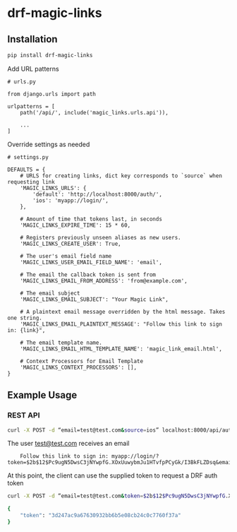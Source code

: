 # drf-magic-links

## Installation

```bash
pip install drf-magic-links
```

Add URL patterns

```
# urls.py

from django.urls import path

urlpatterns = [
    path('/api/', include('magic_links.urls.api')),

    ...
]
```

Override settings as needed

```
# settings.py

DEFAULTS = {
    # URLS for creating links, dict key corresponds to `source` when requesting link
    'MAGIC_LINKS_URLS': {
        'default': 'http://localhost:8000/auth/',
        'ios': 'myapp://login/',
    },

    # Amount of time that tokens last, in seconds
    'MAGIC_LINKS_EXPIRE_TIME': 15 * 60,

    # Registers previously unseen aliases as new users.
    'MAGIC_LINKS_CREATE_USER': True,

    # The user's email field name
    'MAGIC_LINKS_USER_EMAIL_FIELD_NAME': 'email',

    # The email the callback token is sent from
    'MAGIC_LINKS_EMAIL_FROM_ADDRESS': 'from@example.com',

    # The email subject
    'MAGIC_LINKS_EMAIL_SUBJECT': "Your Magic Link",

    # A plaintext email message overridden by the html message. Takes one string.
    'MAGIC_LINKS_EMAIL_PLAINTEXT_MESSAGE': "Follow this link to sign in: {link}",

    # The email template name.
    'MAGIC_LINKS_EMAIL_HTML_TEMPLATE_NAME': 'magic_link_email.html',

    # Context Processors for Email Template
    'MAGIC_LINKS_CONTEXT_PROCESSORS': [],
}

```

## Example Usage

### REST API

```bash
curl -X POST -d “email=test@test.com&source=ios” localhost:8000/api/auth/email/
```

The user test@test.com receives an email

```
    Follow this link to sign in: myapp://login/?token=$2b$12$Pc9ugN5DwsC3jNYwpfG.XOxUuwybmJu1HTvfpPCyGk/I3BkFLZDsq&email=drwho@tardis.com
```

At this point, the client can use the supplied token to request a DRF auth token

```bash
curl -X POST -d “email=test@test.com&token=$2b$12$Pc9ugN5DwsC3jNYwpfG.XOxUuwybmJu1HTvfpPCyGk/I3BkFLZDsq” localhost:8000/api/auth/token/

{
    "token": "3d247ac9a67630932bb6b5e08cb24c0c7760f37a"
}
```
